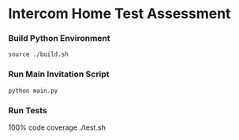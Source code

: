 # Intercom Home Test Assessment

### Build Python Environment
    source ./build.sh

### Run Main Invitation Script
    python main.py

### Run Tests
100% code coverage
    ./test.sh
